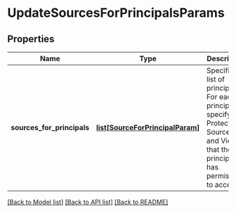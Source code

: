 # UpdateSourcesForPrincipalsParams

## Properties
Name | Type | Description | Notes
------------ | ------------- | ------------- | -------------
**sources_for_principals** | [**list[SourceForPrincipalParam]**](SourceForPrincipalParam.md) | Specifies a list of principals. For each principal, specify the Protection Sources and Views that the principal has permissions to access. | [optional] 

[[Back to Model list]](../README.md#documentation-for-models) [[Back to API list]](../README.md#documentation-for-api-endpoints) [[Back to README]](../README.md)



